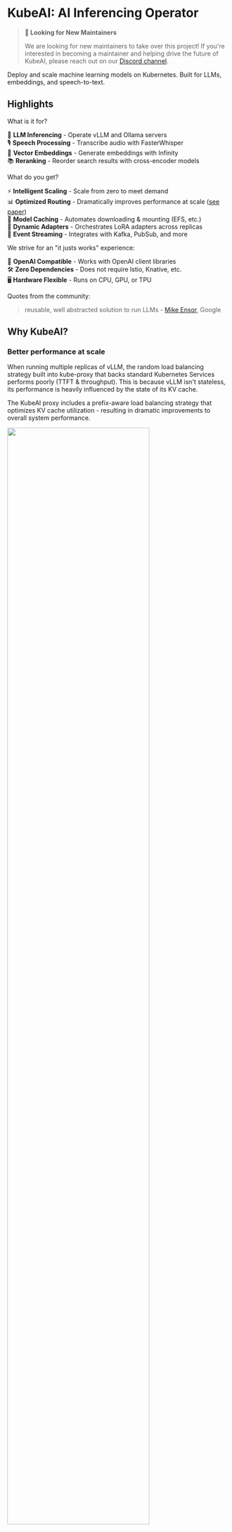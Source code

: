 # KubeAI: AI Inferencing Operator

> **🚨 Looking for New Maintainers** 
> 
> We are looking for new maintainers to take over this project! If you're interested in becoming a maintainer and helping drive the future of KubeAI, please reach out on our [Discord channel](https://discord.gg/JeXhcmjZVm).

Deploy and scale machine learning models on Kubernetes. Built for LLMs, embeddings, and speech-to-text.

## Highlights

What is it for?

🚀 **LLM Inferencing** - Operate vLLM and Ollama servers  
🎙️ **Speech Processing** - Transcribe audio with FasterWhisper  
🔢 **Vector Embeddings** - Generate embeddings with Infinity  
📚 **Reranking** - Reorder search results with cross-encoder models  

What do you get?

⚡️ **Intelligent Scaling** - Scale from zero to meet demand  
📊 **Optimized Routing** - Dramatically improves performance at scale ([see paper](./blog/posts/llm-load-balancing-at-scale-chwbl.md))  
💾 **Model Caching** - Automates downloading & mounting (EFS, etc.)  
🧩 **Dynamic Adapters** - Orchestrates LoRA adapters across replicas  
📨 **Event Streaming** - Integrates with Kafka, PubSub, and more  

We strive for an "it justs works" experience:

🔗 **OpenAI Compatible** - Works with OpenAI client libraries  
🛠️ **Zero Dependencies** - Does not require Istio, Knative, etc.  
🖥 **Hardware Flexible** - Runs on CPU, GPU, or TPU  

Quotes from the community:

> reusable, well abstracted solution to run LLMs - [Mike Ensor](https://www.linkedin.com/posts/mikeensor_gcp-solutions-public-retail-edge-available-cluster-traits-activity-7237515920259104769-vBs9?utm_source=share&utm_medium=member_desktop), Google

## Why KubeAI?

### Better performance at scale

When running multiple replicas of vLLM, the random load balancing strategy built into kube-proxy that backs standard Kubernetes Services performs poorly (TTFT & throughput). This is because vLLM isn't stateless, its performance is heavily influenced by the state of its KV cache.

The KubeAI proxy includes a prefix-aware load balancing strategy that optimizes KV cache utilization - resulting in dramatic improvements to overall system performance.

<img src="./graphs/ttft-benchmark.png" width="80%"/>

See the [full paper](./blog/posts/llm-load-balancing-at-scale-chwbl.md) for more details.

### Simplicity and ease of use

KubeAI does not depend on other systems like Istio & Knative (for scale-from-zero), or the Prometheus metrics adapter (for autoscaling). This allows KubeAI to work out of the box in almost any Kubernetes cluster. Day-two operations is greatly simplified as well - don't worry about inter-project version and configuration mismatches.

The project ships with a catalog of popular models, pre-configured for common GPU types. This means you can spend less time tweaking vLLM-specific flags. As we expand, we plan to build out an extensive model optimization pipeline that will ensure you get the most out of your hardware.

### OpenAI API Compatibility

No need to change your client libraries, KubeAI supports the following endpoints:

```bash
/v1/chat/completions
/v1/completions
/v1/embeddings
/v1/rerank
/v1/models
/v1/audio/transcriptions
```

## Architecture

KubeAI consists of two primary sub-components:

**1. The model proxy:** the KubeAI proxy provides an OpenAI-compatible API. Behind this API, the proxy implements a prefix-aware load balancing strategy that optimizes for KV the cache utilization of the backend serving engines (i.e. vLLM). The proxy also implements request queueing (while the system scales from zero replicas) and request retries (to seamlessly handle bad backends).

**2. The model operator:** the KubeAI model operator manages backend server Pods directly. It automates common operations such as downloading models, mounting volumes, and loading dynamic LoRA adapters via the KubeAI Model CRD.

Both of these components are co-located in the same deployment, but [could be deployed independently](https://github.com/substratusai/kubeai/issues/430).

<img src="./diagrams/arch.excalidraw.png"></img>

## Adopters

List of known adopters:

| Name | Description | Link |
| ---- | ----------- | ---- |
| Telescope | Telescope uses KubeAI for multi-region large scale batch LLM inference. | [trytelescope.ai](https://trytelescope.ai) |
| Google Cloud Distributed Edge | KubeAI is included as a reference architecture for inferencing at the edge. | [LinkedIn](https://www.linkedin.com/posts/mikeensor_gcp-solutions-public-retail-edge-available-cluster-traits-activity-7237515920259104769-vBs9?utm_source=share&utm_medium=member_desktop), [GitLab](https://gitlab.com/gcp-solutions-public/retail-edge/available-cluster-traits/kubeai-cluster-trait) |
| Lambda | You can try KubeAI on the Lambda AI Developer Cloud. See Lambda's [tutorial](https://docs.lambdalabs.com/education/large-language-models/kubeai-hermes-3/) and [video](https://youtu.be/HEtPO2Wuiac). | [Lambda](https://lambdalabs.com/) |
| Vultr | KubeAI can be deployed on Vultr Managed Kubernetes using the application marketplace. | [Vultr](https://www.vultr.com) |
| Arcee | Arcee uses KubeAI for multi-region, multi-tenant SLM inference. | [Arcee](https://www.arcee.ai/) |
| Seeweb | Seeweb leverages KubeAI for direct and client-facing GPU inference workloads. KubeAI can be deployed on any GPU server and SKS | [Seeweb](https://www.seeweb.it/en) |

If you are using KubeAI and would like to be listed as an adopter, please make a PR.

## Local Quickstart


<video controls src="https://github.com/user-attachments/assets/711d1279-6af9-4c6c-a052-e59e7730b757" width="800"></video>

Create a local cluster using [kind](https://kind.sigs.k8s.io/) or [minikube](https://minikube.sigs.k8s.io/docs/).

<details>
<summary>TIP: If you are using Podman for kind...</summary>
Make sure your Podman machine can use up to 6G of memory (by default it is capped at 2G):

```bash
# You might need to stop and remove the existing machine:
podman machine stop
podman machine rm

# Init and start a new machine:
podman machine init --memory 6144 --disk-size 120
podman machine start
```
</details>


```bash
kind create cluster # OR: minikube start
```

Add the KubeAI [Helm](https://helm.sh/docs/intro/install/) repository.

```bash
helm repo add kubeai https://www.kubeai.org
helm repo update
```

Install KubeAI and wait for all components to be ready (may take a minute).

```bash
helm install kubeai kubeai/kubeai --wait --timeout 10m
```

Install some predefined models.

```bash
cat <<EOF > kubeai-models.yaml
catalog:
  deepseek-r1-1.5b-cpu:
    enabled: true
    features: [TextGeneration]
    url: 'ollama://deepseek-r1:1.5b'
    engine: OLlama
    minReplicas: 1
    resourceProfile: 'cpu:1'
  qwen2-500m-cpu:
    enabled: true
  nomic-embed-text-cpu:
    enabled: true
EOF

helm install kubeai-models kubeai/models \
    -f ./kubeai-models.yaml
```

Before progressing to the next steps, start a watch on Pods in a standalone terminal to see how KubeAI deploys models. 

```bash
kubectl get pods --watch
```

#### Interact with Deepseek R1 1.5b

Because we set `minReplicas: 1` for the Deepseek model you should see a model Pod already coming up.

Start a local port-forward to the bundled chat UI.

```bash
kubectl port-forward svc/open-webui 8000:80
```

Now open your browser to [localhost:8000](http://localhost:8000) and select the Deepseek model to start chatting with.

#### Scale up Qwen2 from Zero

If you go back to the browser and start a chat with Qwen2, you will notice that it will take a while to respond at first. This is because we set `minReplicas: 0` for this model and KubeAI needs to spin up a new Pod (you can verify with `kubectl get models -oyaml qwen2-500m-cpu`).

## Get Plugged-In

Read about concepts, guides, and API documentation on [kubeai.org](https://www.kubeai.org).

🌟 Don't forget to drop us a star on GitHub and follow the repo to stay up to date!

[![KubeAI Star history Chart](https://api.star-history.com/svg?repos=substratusai/kubeai&type=Date)](https://star-history.com/#substratusai/kubeai&Date)

Let us know about features you are interested in seeing or reach out with questions. [Visit our Discord channel](https://discord.gg/JeXhcmjZVm) to join the discussion!

Or just reach out on LinkedIn if you want to connect:

* [Nick Stogner](https://www.linkedin.com/in/nstogner/)
* [Sam Stoelinga](https://www.linkedin.com/in/samstoelinga/)
